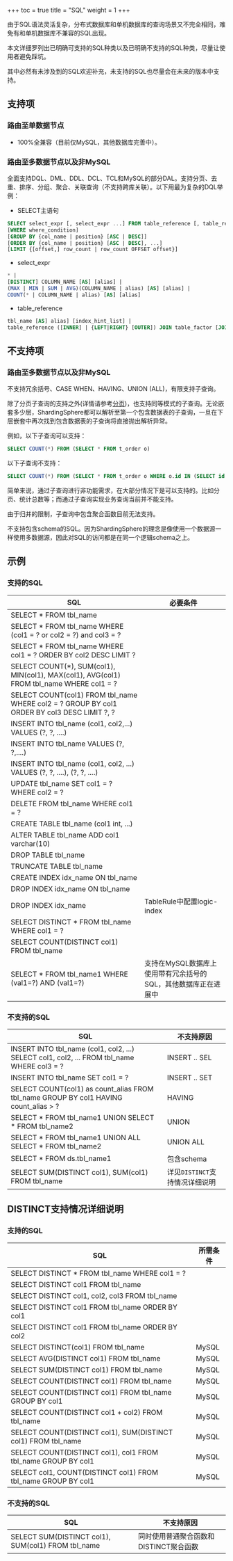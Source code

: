 +++
toc = true
title = "SQL"
weight = 1
+++

由于SQL语法灵活复杂，分布式数据库和单机数据库的查询场景又不完全相同，难免有和单机数据库不兼容的SQL出现。

本文详细罗列出已明确可支持的SQL种类以及已明确不支持的SQL种类，尽量让使用者避免踩坑。

其中必然有未涉及到的SQL欢迎补充，未支持的SQL也尽量会在未来的版本中支持。

## 支持项

### 路由至单数据节点

- 100%全兼容（目前仅MySQL，其他数据库完善中）。

### 路由至多数据节点以及非MySQL

全面支持DQL、DML、DDL、DCL、TCL和MySQL的部分DAL。支持分页、去重、排序、分组、聚合、关联查询（不支持跨库关联）。以下用最为复杂的DQL举例：

- SELECT主语句

```sql
SELECT select_expr [, select_expr ...] FROM table_reference [, table_reference ...]
[WHERE where_condition] 
[GROUP BY {col_name | position} [ASC | DESC]] 
[ORDER BY {col_name | position} [ASC | DESC], ...] 
[LIMIT {[offset,] row_count | row_count OFFSET offset}]
```

- select_expr

```sql
* | 
[DISTINCT] COLUMN_NAME [AS] [alias] | 
(MAX | MIN | SUM | AVG)(COLUMN_NAME | alias) [AS] [alias] | 
COUNT(* | COLUMN_NAME | alias) [AS] [alias]
```

- table_reference

```sql
tbl_name [AS] alias] [index_hint_list] | 
table_reference ([INNER] | {LEFT|RIGHT} [OUTER]) JOIN table_factor [JOIN ON conditional_expr | USING (column_list)] | 
```

## 不支持项

### 路由至多数据节点以及非MySQL

不支持冗余括号、CASE WHEN、HAVING、UNION (ALL)，有限支持子查询。

除了分页子查询的支持之外(详情请参考[分页](/cn/features/sharding/use-norms/pagination))，也支持同等模式的子查询。无论嵌套多少层，ShardingSphere都可以解析至第一个包含数据表的子查询，一旦在下层嵌套中再次找到包含数据表的子查询将直接抛出解析异常。

例如，以下子查询可以支持：

```sql
SELECT COUNT(*) FROM (SELECT * FROM t_order o)
```

以下子查询不支持：

```sql
SELECT COUNT(*) FROM (SELECT * FROM t_order o WHERE o.id IN (SELECT id FROM t_order WHERE status = ?))
```

简单来说，通过子查询进行非功能需求，在大部分情况下是可以支持的。比如分页、统计总数等；而通过子查询实现业务查询当前并不能支持。

由于归并的限制，子查询中包含聚合函数目前无法支持。

不支持包含schema的SQL。因为ShardingSphere的理念是像使用一个数据源一样使用多数据源，因此对SQL的访问都是在同一个逻辑schema之上。

## 示例

### 支持的SQL

| SQL                                                                                         | 必要条件                  |
| ------------------------------------------------------------------------------------------- | -------------------------|
| SELECT * FROM tbl_name                                                                      |                          |
| SELECT * FROM tbl_name WHERE (col1 = ? or col2 = ?) and col3 = ?                            |                          |
| SELECT * FROM tbl_name WHERE col1 = ? ORDER BY col2 DESC LIMIT ?                            |                          |
| SELECT COUNT(*), SUM(col1), MIN(col1), MAX(col1), AVG(col1) FROM tbl_name WHERE col1 = ?    |                          |
| SELECT COUNT(col1) FROM tbl_name WHERE col2 = ? GROUP BY col1 ORDER BY col3 DESC LIMIT ?, ? |                          |
| INSERT INTO tbl_name (col1, col2,...) VALUES (?, ?, ....)                                   |                          |
| INSERT INTO tbl_name VALUES (?, ?,....)                                                     |                          |
| INSERT INTO tbl_name (col1, col2, ...) VALUES (?, ?, ....), (?, ?, ....)                    |                          |
| UPDATE tbl_name SET col1 = ? WHERE col2 = ?                                                 |                          |
| DELETE FROM tbl_name WHERE col1 = ?                                                         |                          |
| CREATE TABLE tbl_name (col1 int, ...)                                                       |                          |
| ALTER TABLE tbl_name ADD col1 varchar(10)                                                   |                          |
| DROP TABLE tbl_name                                                                         |                          |
| TRUNCATE TABLE tbl_name                                                                     |                          |
| CREATE INDEX idx_name ON tbl_name                                                           |                          |
| DROP INDEX idx_name ON tbl_name                                                             |                          |
| DROP INDEX idx_name                                                                         |TableRule中配置logic-index |
| SELECT DISTINCT * FROM tbl_name WHERE col1 = ?                                              |                          |
| SELECT COUNT(DISTINCT col1) FROM tbl_name                                                   |                          |
| SELECT * FROM tbl_name1 WHERE (val1=?) AND (val1=?)                                         | 支持在MySQL数据库上使用带有冗余括号的SQL，其他数据库正在进展中 |


### 不支持的SQL

| SQL                                                                                           | 不支持原因                      |
| -------------------------------------------------------------------------------------         | ------------------------------ |
| INSERT INTO tbl_name (col1, col2, ...) SELECT col1, col2, ... FROM tbl_name WHERE col3 = ?    | INSERT .. SEL                  |
| INSERT INTO tbl_name SET col1 = ?                                                             | INSERT .. SET                  |
| SELECT COUNT(col1) as count_alias FROM tbl_name GROUP BY col1 HAVING count_alias > ?          | HAVING                         |
| SELECT * FROM tbl_name1 UNION SELECT * FROM tbl_name2                                         | UNION                          |
| SELECT * FROM tbl_name1 UNION ALL SELECT * FROM tbl_name2                                     | UNION ALL                      |
| SELECT * FROM ds.tbl_name1                                                                    | 包含schema                     |
| SELECT SUM(DISTINCT col1), SUM(col1) FROM tbl_name                                            | 详见`DISTINCT`支持情况详细说明   |

## DISTINCT支持情况详细说明

### 支持的SQL

| SQL                                                                                         | 所需条件                             |
| ------------------------------------------------------------------------------------------- | ----------------------------------- |
| SELECT DISTINCT * FROM tbl_name WHERE col1 = ?                                              |                                     |
| SELECT DISTINCT col1 FROM tbl_name                                                          |                                     |
| SELECT DISTINCT col1, col2, col3 FROM tbl_name                                              |                                     |
| SELECT DISTINCT col1 FROM tbl_name ORDER BY col1                                            |                                     |
| SELECT DISTINCT col1 FROM tbl_name ORDER BY col2                                            |                                     |
| SELECT DISTINCT(col1) FROM tbl_name                                                         | MySQL                               |
| SELECT AVG(DISTINCT col1) FROM tbl_name                                                     | MySQL                               |
| SELECT SUM(DISTINCT col1) FROM tbl_name                                                     | MySQL                               |
| SELECT COUNT(DISTINCT col1) FROM tbl_name                                                   | MySQL                               |
| SELECT COUNT(DISTINCT col1) FROM tbl_name GROUP BY col1                                     | MySQL                               |
| SELECT COUNT(DISTINCT col1 + col2) FROM tbl_name                                            | MySQL                               |
| SELECT COUNT(DISTINCT col1), SUM(DISTINCT col1) FROM tbl_name                               | MySQL                               |
| SELECT COUNT(DISTINCT col1), col1 FROM tbl_name GROUP BY col1                               | MySQL                               |
| SELECT col1, COUNT(DISTINCT col1) FROM tbl_name GROUP BY col1                               | MySQL                               |

### 不支持的SQL

| SQL                                                                                         | 不支持原因                         |
| ------------------------------------------------------------------------------------------- |---------------------------------  |
| SELECT SUM(DISTINCT col1), SUM(col1) FROM tbl_name                                          | 同时使用普通聚合函数和DISTINCT聚合函数|

